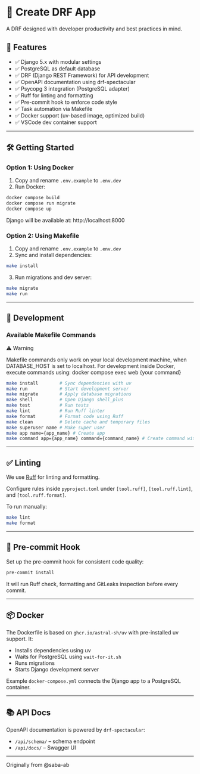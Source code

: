# 🚀 Create DRF App

A DRF designed with developer productivity and best practices in mind.

## 🧩 Features

- ✅ Django 5.x with modular settings
- ✅ PostgreSQL as default database
- ✅ DRF (Django REST Framework) for API development
- ✅ OpenAPI documentation using drf-spectacular
- ✅ Psycopg 3 integration (PostgreSQL adapter)
- ✅ Ruff for linting and formatting
- ✅ Pre-commit hook to enforce code style
- ✅ Task automation via Makefile
- ✅ Docker support (uv-based image, optimized build)
- ✅ VSCode dev container support

---

## 🛠 Getting Started

### Option 1: Using Docker

1. Copy and rename `.env.example` to `.env.dev`
2. Run Docker:

```bash
docker compose build
docker compose run migrate
docker compose up
```

Django will be available at: http://localhost:8000

### Option 2: Using Makefile

1. Copy and rename `.env.example` to `.env.dev`
2. Sync and install dependencies:

```bash
make install
```

3. Run migrations and dev server:

```bash
make migrate
make run
```

---

## 🧪 Development

### Available Makefile Commands

⚠️ Warning

Makefile commands only work on your local development machine, when DATABASE_HOST is set to localhost.
For development inside Docker, execute commands using:
docker compose exec web {your command}

```bash
make install        # Sync dependencies with uv
make run            # Start development server
make migrate        # Apply database migrations
make shell          # Open Django shell_plus
make test           # Run tests
make lint           # Run Ruff linter
make format         # Format code using Ruff
make clean          # Delete cache and temporary files
make superuser name # Make super user
make app name={app_name} # Create app
make command app={app_name} command={command_name} # Create command with app name and command name
```

---

## ✅ Linting

We use [Ruff](https://docs.astral.sh/ruff/) for linting and formatting.

Configure rules inside `pyproject.toml` under `[tool.ruff]`, `[tool.ruff.lint]`, and `[tool.ruff.format]`.

To run manually:

```bash
make lint
make format
```

---

## 🔄 Pre-commit Hook

Set up the pre-commit hook for consistent code quality:

```bash
pre-commit install
```

It will run Ruff check, formatting and GitLeaks inspection before every commit.

---

## 📦 Docker

The Dockerfile is based on `ghcr.io/astral-sh/uv` with pre-installed uv support. It:

- Installs dependencies using uv
- Waits for PostgreSQL using `wait-for-it.sh`
- Runs migrations
- Starts Django development server

Example `docker-compose.yml` connects the Django app to a PostgreSQL container.

---

## 📚 API Docs

OpenAPI documentation is powered by `drf-spectacular`:

- `/api/schema/` – schema endpoint
- `/api/docs/` – Swagger UI

---

Originally from @saba-ab
